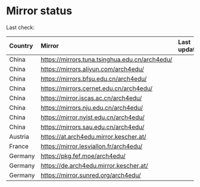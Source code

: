 <script src="./time.js"></script>
# Mirror status
Last check: <script type="text/javascript">localize(1713327725.7564778);</script>

|Country|Mirror|Last update|
|:------|:-----|:----------|
|China|https://mirrors.tuna.tsinghua.edu.cn/arch4edu/|<script type="text/javascript">localize(1713292038);</script>|
|China|https://mirrors.aliyun.com/arch4edu/|<script type="text/javascript">localize(1713292038);</script>|
|China|https://mirrors.bfsu.edu.cn/arch4edu/|<script type="text/javascript">localize(1713292038);</script>|
|China|https://mirrors.cernet.edu.cn/arch4edu/|<script type="text/javascript">localize(1713292038);</script>|
|China|https://mirror.iscas.ac.cn/arch4edu/|<script type="text/javascript">localize(1713292038);</script>|
|China|https://mirrors.nju.edu.cn/arch4edu/|<script type="text/javascript">localize(1713292038);</script>|
|China|https://mirror.nyist.edu.cn/arch4edu/|<script type="text/javascript">localize(1713292038);</script>|
|China|https://mirrors.sau.edu.cn/arch4edu/|<script type="text/javascript">localize(1713292038);</script>|
|Austria|https://at.arch4edu.mirror.kescher.at/|<script type="text/javascript">localize(1713292038);</script>|
|France|https://mirror.lesviallon.fr/arch4edu/|<script type="text/javascript">localize(1713292038);</script>|
|Germany|https://pkg.fef.moe/arch4edu/|<script type="text/javascript">localize(1713292038);</script>|
|Germany|https://de.arch4edu.mirror.kescher.at/|<script type="text/javascript">localize(1713292038);</script>|
|Germany|https://mirror.sunred.org/arch4edu/|<script type="text/javascript">localize(1713292038);</script>|

<script src="./tablefilter/tablefilter.js"></script>
<script src="./table.js"></script>